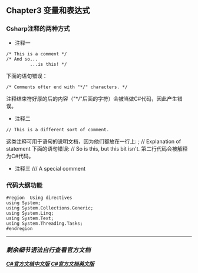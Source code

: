 ## Chapter3 变量和表达式
### Csharp注释的两种方式
* 注释一
~~~
/* This is a comment */
/* And so...
         ...is this! */
~~~
下面的语句错误：
~~~
/* Comments ofter end with "*/" characters. */ 
~~~
注释结束符好厚的后的内容（"*/"后面的字符）会被当做C#代码，因此产生错误。
* 注释二
~~~
// This is a different sort of comment.
~~~
这类注释可用于语句的说明文档，因为他们都放在一行上:
<A statement>;      // Explanation of statement
下面的语句错误:
// So is this,
   but this bit isn't.
第二行代码会被解释为C#代码。
* 注释三
/// A special comment
### 代码大纲功能
~~~
#region  Using directives
using System;
using System.Collections.Generic;
using System.Linq;
using System.Text;
using System.Threading.Tasks;
#endregion
~~~
---
### **_剩余细节语法自行查看官方文档_**
***[C#官方文档中文版](https://docs.microsoft.com/zh-cn/dotnet/csharp/)***
***[C#官方文档英文版](https://docs.microsoft.com/en-US/dotnet/csharp/)***


